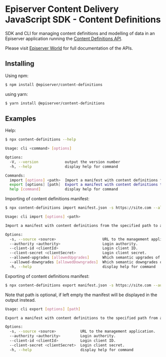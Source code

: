 # Episerver Content Delivery JavaScript SDK - Content Definitions

SDK and CLI for managing content definitions and modelling of data in an Episerver application running the [Content Definitions API](https://world.episerver.com/documentation/developer-guides/content-definitions-api/).

Please visit [Episerver World](https://world.episerver.com/) for full documentation of the APIs. 

## Installing

Using npm:

```bash
$ npm install @episerver/content-definitions
````

using yarn:

```bash
$ yarn install @episerver/content-definitions
````

## Examples

Help:

```bash
$ npx content-definitions --help
```

```bash
Usage: cli <command> [options]

Options:
  -V, --version            output the version number
  -h, --help               display help for command

Commands:
  import [options] <path>  Import a manifest with content definitions from the specified path to a management application.
  export [options] [path]  Export a manifest with content definitions to the specified path from a management application.
  help [command]           display help for command
```

Importing of content definitions manifest:

```bash
$ npx content-definitions import manifest.json -s https://site.com --allowed-upgrades major --authority https://login.com --client-id definitions-cli --client-secret definitions-cli
```

```bash
Usage: cli import [options] <path>

Import a manifest with content definitions from the specified path to a management application.

Options:
  -s, --source <source>                     URL to the management application.
  --authority <authority>                   Login authority.
  --client-id <clientId>                    Login client ID.
  --client-secret <clientSecret>            Login client secret.
  --allowed-upgrades [allowedUpgrades]      Which semantic upgrades of definitions should be allowed. Allowed values are "none", "patch", "minor", and "major".  
  --allowed-downgrades [allowedDowngrades]  Which semantic downgrades of definitions should be allowed. Allowed values are "none", "patch", "minor", and "major".
  -h, --help                                display help for command
```
Exporting of content definitions manifest:

```bash
$ npx content-definitions export manifest.json -s https://site.com --authority https://login.com --client-id definitions-cli --client-secret definitions-cli
```

Note that path is optional, if left empty the manifest will be displayed in the output instead. 

```bash
Usage: cli export [options] [path]

Export a manifest with content definitions to the specified path from a management application.

Options:
  -s, --source <source>           URL to the management application.
  --authority <authority>         Login authority.
  --client-id <clientId>          Login client ID.
  --client-secret <clientSecret>  Login client secret.
  -h, --help                      display help for command
```
